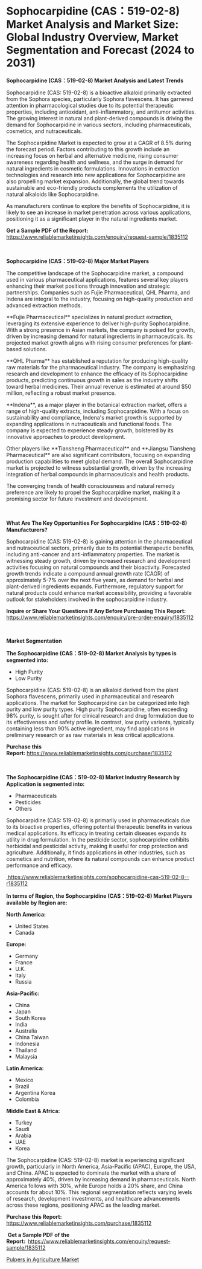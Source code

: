 <p><h1>Sophocarpidine (CAS：519-02-8) Market Analysis and Market Size: Global Industry Overview, Market Segmentation and Forecast (2024 to 2031)</h1></p><p><strong>Sophocarpidine (CAS：519-02-8) Market Analysis and Latest Trends</strong></p>
<p><p>Sophocarpidine (CAS: 519-02-8) is a bioactive alkaloid primarily extracted from the Sophora species, particularly Sophora flavescens. It has garnered attention in pharmacological studies due to its potential therapeutic properties, including antioxidant, anti-inflammatory, and antitumor activities. The growing interest in natural and plant-derived compounds is driving the demand for Sophocarpidine in various sectors, including pharmaceuticals, cosmetics, and nutraceuticals.</p><p>The Sophocarpidine Market is expected to grow at a CAGR of 8.5% during the forecast period. Factors contributing to this growth include an increasing focus on herbal and alternative medicine, rising consumer awareness regarding health and wellness, and the surge in demand for natural ingredients in cosmetic formulations. Innovations in extraction technologies and research into new applications for Sophocarpidine are also propelling market expansion. Additionally, the global trend towards sustainable and eco-friendly products complements the utilization of natural alkaloids like Sophocarpidine.</p><p>As manufacturers continue to explore the benefits of Sophocarpidine, it is likely to see an increase in market penetration across various applications, positioning it as a significant player in the natural ingredients market.</p></p>
<p><strong>Get a Sample PDF of the Report:&nbsp;</strong> <a href="https://www.reliablemarketinsights.com/enquiry/request-sample/1835112?utm_campaign=2013&utm_medium=2&utm_source=Github&utm_content=ia&utm_term=31122024&utm_id=sophocarpidine-cas519-02-8">https://www.reliablemarketinsights.com/enquiry/request-sample/1835112</a></p>
<p>&nbsp;</p>
<p><strong>Sophocarpidine (CAS：519-02-8) Major Market Players</strong></p>
<p><p>The competitive landscape of the Sophocarpidine market, a compound used in various pharmaceutical applications, features several key players enhancing their market positions through innovation and strategic partnerships. Companies such as Fujie Pharmaceutical, QHL Pharma, and Indena are integral to the industry, focusing on high-quality production and advanced extraction methods.</p><p>**Fujie Pharmaceutical** specializes in natural product extraction, leveraging its extensive experience to deliver high-purity Sophocarpidine. With a strong presence in Asian markets, the company is poised for growth, driven by increasing demand for natural ingredients in pharmaceuticals. Its projected market growth aligns with rising consumer preferences for plant-based solutions.</p><p>**QHL Pharma** has established a reputation for producing high-quality raw materials for the pharmaceutical industry. The company is emphasizing research and development to enhance the efficacy of its Sophocarpidine products, predicting continuous growth in sales as the industry shifts toward herbal medicines. Their annual revenue is estimated at around $50 million, reflecting a robust market presence.</p><p>**Indena**, as a major player in the botanical extraction market, offers a range of high-quality extracts, including Sophocarpidine. With a focus on sustainability and compliance, Indena's market growth is supported by expanding applications in nutraceuticals and functional foods. The company is expected to experience steady growth, bolstered by its innovative approaches to product development.</p><p>Other players like **Tiansheng Pharmaceutical** and **Jiangsu Tiansheng Pharmaceutical** are also significant contributors, focusing on expanding production capabilities to meet global demand. The overall Sophocarpidine market is projected to witness substantial growth, driven by the increasing integration of herbal compounds in pharmaceuticals and health products. </p><p>The converging trends of health consciousness and natural remedy preference are likely to propel the Sophocarpidine market, making it a promising sector for future investment and development.</p></p>
<p>&nbsp;</p>
<p><strong>What Are The Key Opportunities For Sophocarpidine (CAS：519-02-8) Manufacturers?</strong></p>
<p><p>Sophocarpidine (CAS: 519-02-8) is gaining attention in the pharmaceutical and nutraceutical sectors, primarily due to its potential therapeutic benefits, including anti-cancer and anti-inflammatory properties. The market is witnessing steady growth, driven by increased research and development activities focusing on natural compounds and their bioactivity. Forecasted growth trends indicate a compound annual growth rate (CAGR) of approximately 5-7% over the next five years, as demand for herbal and plant-derived ingredients expands. Furthermore, regulatory support for natural products could enhance market accessibility, providing a favorable outlook for stakeholders involved in the sophocarpidine industry.</p></p>
<p><strong>Inquire or Share Your Questions If Any Before Purchasing This Report:</strong> <a href="https://www.reliablemarketinsights.com/enquiry/pre-order-enquiry/1835112?utm_campaign=2013&utm_medium=2&utm_source=Github&utm_content=ia&utm_term=31122024&utm_id=sophocarpidine-cas519-02-8">https://www.reliablemarketinsights.com/enquiry/pre-order-enquiry/1835112</a></p>
<p>&nbsp;</p>
<p><strong>Market Segmentation</strong></p>
<p><strong>The Sophocarpidine (CAS：519-02-8) Market Analysis by types is segmented into:</strong></p>
<p><ul><li>High Purity</li><li>Low Purity</li></ul></p>
<p><p>Sophocarpidine (CAS: 519-02-8) is an alkaloid derived from the plant Sophora flavescens, primarily used in pharmaceutical and research applications. The market for Sophocarpidine can be categorized into high purity and low purity types. High purity Sophocarpidine, often exceeding 98% purity, is sought after for clinical research and drug formulation due to its effectiveness and safety profile. In contrast, low purity variants, typically containing less than 90% active ingredient, may find applications in preliminary research or as raw materials in less critical applications.</p></p>
<p><strong>Purchase this Report:&nbsp;</strong><a href="https://www.reliablemarketinsights.com/purchase/1835112?utm_campaign=2013&utm_medium=2&utm_source=Github&utm_content=ia&utm_term=31122024&utm_id=sophocarpidine-cas519-02-8">https://www.reliablemarketinsights.com/purchase/1835112</a></p>
<p>&nbsp;</p>
<p><strong>The Sophocarpidine (CAS：519-02-8) Market Industry Research by Application is segmented into:</strong></p>
<p><ul><li>Pharmaceuticals</li><li>Pesticides</li><li>Others</li></ul></p>
<p><p>Sophocarpidine (CAS: 519-02-8) is primarily used in pharmaceuticals due to its bioactive properties, offering potential therapeutic benefits in various medical applications. Its efficacy in treating certain diseases expands its utility in drug formulation. In the pesticide sector, sophocarpidine exhibits herbicidal and pesticidal activity, making it useful for crop protection and agriculture. Additionally, it finds applications in other industries, such as cosmetics and nutrition, where its natural compounds can enhance product performance and efficacy.</p></p>
<p><a href="https://www.reliablemarketinsights.com/sophocarpidine-cas-519-02-8--r1835112?utm_campaign=2013&utm_medium=2&utm_source=Github&utm_content=ia&utm_term=31122024&utm_id=sophocarpidine-cas519-02-8">&nbsp;https://www.reliablemarketinsights.com/sophocarpidine-cas-519-02-8--r1835112</a></p>
<p><strong>In terms of Region, the Sophocarpidine (CAS：519-02-8) Market Players available by Region are:</strong></p>
<p>
    <p> <strong> North America: </strong>
        <ul>
            <li>United States</li>
            <li>Canada</li>
        </ul>
        </p> 
    <p> <strong> Europe: </strong>
        <ul>
            <li>Germany</li>
            <li>France</li>
            <li>U.K.</li>
            <li>Italy</li>
            <li>Russia</li>
        </ul>
        </p> 
    <p> <strong> Asia-Pacific: </strong>
        <ul>
            <li>China</li>
            <li>Japan</li>
            <li>South Korea</li>
            <li>India</li>
            <li>Australia</li>
            <li>China Taiwan</li>
            <li>Indonesia</li>
            <li>Thailand</li>
            <li>Malaysia</li>
        </ul>
        </p> 
    <p> <strong> Latin America: </strong>
        <ul>
            <li>Mexico</li>
            <li>Brazil</li>
            <li>Argentina Korea</li>
            <li>Colombia</li>
        </ul>
        </p> 
    <p> <strong> Middle East & Africa: </strong>
        <ul>
            <li>Turkey</li>
            <li>Saudi</li>
            <li>Arabia</li>
            <li>UAE</li>
            <li>Korea</li>
        </ul>
    </p>
    </p>
<p><p>The Sophocarpidine (CAS: 519-02-8) market is experiencing significant growth, particularly in North America, Asia-Pacific (APAC), Europe, the USA, and China. APAC is expected to dominate the market with a share of approximately 40%, driven by increasing demand in pharmaceuticals. North America follows with 30%, while Europe holds a 20% share, and China accounts for about 10%. This regional segmentation reflects varying levels of research, development investments, and healthcare advancements across these regions, positioning APAC as the leading market.</p></p>
<p><strong>Purchase this Report: </strong><a href="https://www.reliablemarketinsights.com/purchase/1835112?utm_campaign=2013&utm_medium=2&utm_source=Github&utm_content=ia&utm_term=31122024&utm_id=sophocarpidine-cas519-02-8">https://www.reliablemarketinsights.com/purchase/1835112</a></p>
<p>&nbsp;<strong>Get a Sample PDF of the Report:&nbsp;&nbsp;</strong><a href="https://www.reliablemarketinsights.com/enquiry/request-sample/1835112?utm_campaign=2013&utm_medium=2&utm_source=Github&utm_content=ia&utm_term=31122024&utm_id=sophocarpidine-cas519-02-8">https://www.reliablemarketinsights.com/enquiry/request-sample/1835112</a></p>
<p><strong></strong></p>
<p><p><a href="https://github.com/MarciaRunte/Market-Research-Report-List-1/blob/main/pulpers-in-agriculture-market.md?utm_campaign=2013&utm_medium=2&utm_source=Github&utm_content=ia&utm_term=31122024&utm_id=sophocarpidine-cas519-02-8">Pulpers in Agriculture Market</a></p></p>